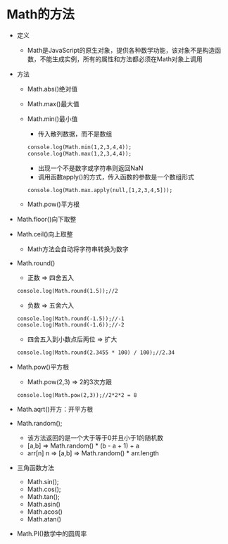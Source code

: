 # Math的方法

* 定义

  * Math是JavaScript的原生对象，提供各种数学功能，该对象不是构造函数，不能生成实例，所有的属性和方法都必须在Math对象上调用

* 方法

  * Math.abs()绝对值

  * Math.max()最大值

  * Math.min()最小值

    * 传入散列数据，而不是数组

    ```html
    console.log(Math.min(1,2,3,4,4));
    console.log(Math.max(1,2,3,4,4));
    ```

    * 出现一个不是数字或字符串则返回NaN
    * 调用函数apply()的方式，传入函数的参数是一个数组形式

    ```
    console.log(Math.max.apply(null,[1,2,3,4,5]));
    ```

  * Math.pow()平方根

* Math.floor()向下取整

* Math.ceil()向上取整

  * Math方法会自动将字符串转换为数字

* Math.round()

  * 正数 => 四舍五入

  ```html
  console.log(Math.round(1.5));//2
  ```

  * 负数 => 五舍六入

  ```html
  console.log(Math.round(-1.5));//-1
  console.log(Math.round(-1.6));//-2
  ```

  * 四舍五入到小数点后两位 => 扩大

  ```html
  console.log(Math.round(2.3455 * 100) / 100);//2.34
  ```

* Math.pow()平方根

  * Math.pow(2,3) => 2的3次方跟

  ```
  console.log(Math.pow(2,3));//2*2*2 = 8
  ```

* Math.aqrt()开方：开平方根

* Math.random();
  * 该方法返回的是一个大于等于0并且小于1的随机数
  * [a,b] => Math.random() * (b - a + 1) + a
  * arr[n] n => [a,b] => Math.random() * arr.length
  
* 三角函数方法

  * Math.sin();
  * Math.cos();
  * Math.tan();
  * Math.asin()
  * Math.acos()
  * Math.atan()

* Math.PI()数学中的圆周率